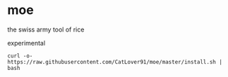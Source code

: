 # moe
the swiss army tool of rice

experimental
```
curl -o- https://raw.githubusercontent.com/CatLover91/moe/master/install.sh | bash
```

